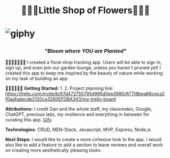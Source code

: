 <b><h1><p align="center"> 🌸🌼🌻Little Shop of Flowers🌸🌼🌻</b><h1> </p>

![giphy](https://github.com/user-attachments/assets/0b60428a-879e-4835-bc12-c2f8f8a7d942)

*<h3><b><p align="center">"Bloom where YOU are Planted"</h3></b>* </p>

💐🌷🌺🪷🌻🌼🌸
I created a floral shop tracking app. Users will be able to sign in, sign up, and even join our garden lounge, unless you haven't pruned yet! I created this app to keep me inspired by the beauty of nature while working on my task of building an app.

🌷💐🌺🌻🌼🌸
<b>Getting Started:</b> 
1.
2. Project planning link: https://trello.com/invite/b/67d472755795d995d0ee3980/ATTI8bea66ceca2f0aafadecde2120ca3280EFDBA343/my-trello-board

<b>Attributions:</b> I credit Dan and the whole staff, my classmates, Google, ChatGPT, previous labs, my resilience and everything in between for curating this app. [Gify](https://giphy.com/)

<b>Technologies:</b> CRUD, MEN-Stack, Javascript, MVP, Express, Node.js

<b>Next Steps:</b> I would like to create a more cohesive look to the app. I would also like to add a feature to add a section to leave reviews and overall work on creating more aesthetically pleasing looks.
